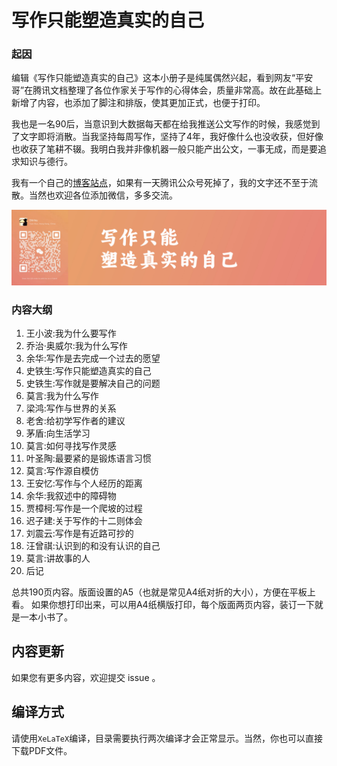 # 写作只能塑造真实的自己

### 起因
编辑《写作只能塑造真实的自己》这本小册子是纯属偶然兴起，看到网友“平安哥”在腾讯文档整理了各位作家关于写作的心得体会，质量非常高。故在此基础上新增了内容，也添加了脚注和排版，使其更加正式，也便于打印。

我也是一名90后，当意识到大数据每天都在给我推送公文写作的时候，我感觉到了文字即将消散。当我坚持每周写作，坚持了4年，我好像什么也没收获，但好像也收获了笔耕不辍。我明白我并非像机器一般只能产出公文，一事无成，而是要追求知识与德行。

我有一个自己的[博客站点](https://www.macin.org/)，如果有一天腾讯公众号死掉了，我的文字还不至于流散。当然也欢迎各位添加微信，多多交流。

![图片](https://github.com/Macin20/why-we-write/blob/main/wechat.jpg)

### 内容大纲

1. 王小波:我为什么要写作
2. 乔治·奥威尔:我为什么写作
3. 余华:写作是去完成一个过去的愿望
4. 史铁生:写作只能塑造真实的自己
5. 史铁生:写作就是要解决自己的问题
6. 莫言:我为什么写作
7. 梁鸿:写作与世界的关系
8. 老舍:给初学写作者的建议
9. 茅盾:向生活学习
10. 莫言:如何寻找写作灵感 
11. 叶圣陶:最要紧的是锻炼语言习惯
12. 莫言:写作源自模仿
13. 王安忆:写作与个人经历的距离
14. 余华:我叙述中的障碍物
15. 贾樟柯:写作是一个爬坡的过程
16. 迟子建:关于写作的十二则体会
17. 刘震云:写作是有近路可抄的
18. 汪曾祺:认识到的和没有认识的自己
19. 莫言:讲故事的人
20. 后记

总共190页内容。版面设置的A5（也就是常见A4纸对折的大小），方便在平板上看。
如果你想打印出来，可以用A4纸横版打印，每个版面两页内容，装订一下就是一本小书了。

## 内容更新
如果您有更多内容，欢迎提交 issue 。

## 编译方式
请使用`XeLaTeX`编译，目录需要执行两次编译才会正常显示。当然，你也可以直接下载PDF文件。